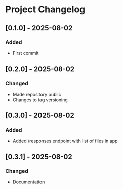 # Project Changelog

## [0.1.0] - 2025-08-02

### Added

- First commit

## [0.2.0] - 2025-08-02

### Changed

- Made repository public
- Changes to tag versioning

## [0.3.0] - 2025-08-02

### Added

- Added /responses endpoint with list of files in app

## [0.3.1] - 2025-08-02

### Changed

- Documentation

